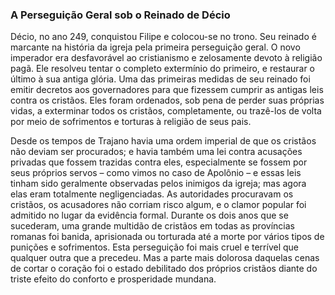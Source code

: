 ### A Perseguição Geral sob o Reinado de Décio 

Décio, no ano 249, conquistou Filipe e colocou-se no trono. Seu reinado é marcante na história da igreja pela primeira perseguição geral. O novo imperador era desfavorável ao cristianismo e zelosamente devoto à religião pagã. Ele resolveu tentar o completo extermínio do primeiro, e restaurar o último à sua antiga glória. Uma das primeiras medidas de seu reinado foi emitir decretos aos governadores para que fizessem cumprir as antigas leis contra os cristãos. Eles foram ordenados, sob pena de perder suas próprias vidas, a exterminar todos os cristãos, completamente, ou trazê-los de volta por meio de sofrimentos e torturas à religião de seus pais.

Desde os tempos de Trajano havia uma ordem imperial de que os cristãos não deviam ser procurados; e havia também uma lei contra acusações privadas que fossem trazidas contra eles, especialmente se fossem por seus próprios servos – como vimos no caso de Apolônio – e essas leis tinham sido geralmente observadas pelos inimigos da igreja; mas agora elas eram totalmente negligenciadas. As autoridades procuravam os cristãos, os acusadores não corriam risco algum, e o clamor popular foi admitido no lugar da evidência formal. Durante os dois anos que se sucederam, uma grande multidão de cristãos em todas as províncias romanas foi banida, aprisionada ou torturada até a morte por vários tipos de punições e sofrimentos. Esta perseguição foi mais cruel e terrível que qualquer outra que a precedeu. Mas a parte mais dolorosa daquelas cenas de cortar o coração foi o estado debilitado dos próprios cristãos diante do triste efeito do conforto e prosperidade mundana.